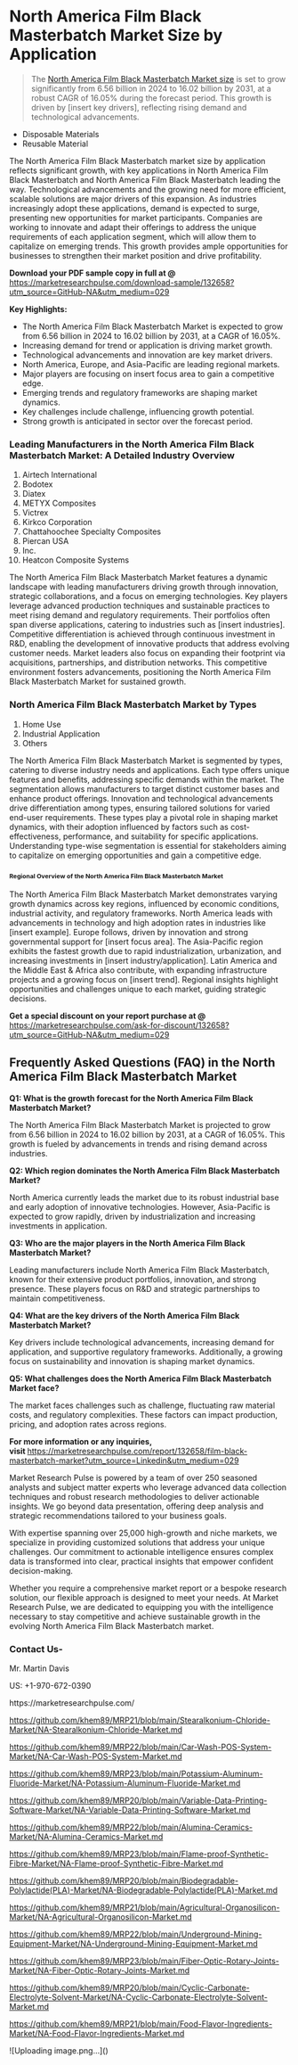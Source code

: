 <h1>North America Film Black Masterbatch Market&nbsp;Size by Application</h1><blockquote><p>The <a href="https://marketresearchpulse.com/download-sample/132658?utm_source=GitHub-NA&amp;utm_medium=029">North America Film Black Masterbatch Market size</a> is set to grow significantly from 6.56 billion in 2024 to 16.02 billion by 2031, at a robust CAGR of 16.05% during the forecast period. This growth is driven by [insert key drivers], reflecting rising demand and technological advancements.</p></blockquote><ul><li>Disposable Materials<li> Reusable Material</li></ul><p>The North America Film Black Masterbatch market size by application reflects significant growth, with key applications in North America Film Black Masterbatch and North America Film Black Masterbatch leading the way. Technological advancements and the growing need for more efficient, scalable solutions are major drivers of this expansion. As industries increasingly adopt these applications, demand is expected to surge, presenting new opportunities for market participants. Companies are working to innovate and adapt their offerings to address the unique requirements of each application segment, which will allow them to capitalize on emerging trends. This growth provides ample opportunities for businesses to strengthen their market position and drive profitability.</p><p><strong>Download your PDF sample copy in full at @ </strong><a href="https://marketresearchpulse.com/download-sample/132658?utm_source=GitHub-NA&amp;utm_medium=029">https://marketresearchpulse.com/download-sample/132658?utm_source=GitHub-NA&amp;utm_medium=029</a></p><p><strong>Key Highlights: </strong></p><ul><li>The North America Film Black Masterbatch Market is expected to grow from 6.56 billion in 2024 to 16.02 billion by 2031, at a CAGR of 16.05%.</li><li>Increasing demand for trend or application is driving market growth.</li><li>Technological advancements and innovation are key market drivers.</li><li>North America, Europe, and Asia-Pacific are leading regional markets.</li><li>Major players are focusing on insert focus area to gain a competitive edge.</li><li>Emerging trends and regulatory frameworks are shaping market dynamics.</li><li>Key challenges include challenge, influencing growth potential.</li><li>Strong growth is anticipated in sector over the forecast period.</li></ul><h3>Leading Manufacturers in the North America Film Black Masterbatch Market: A Detailed Industry Overview</h3><ol><li>Airtech International</li><li>Bodotex</li><li>Diatex</li><li>METYX Composites</li><li>Victrex</li><li>Kirkco Corporation</li><li>Chattahoochee Specialty Composites</li><li>Piercan USA</li><li>Inc.</li><li>Heatcon Composite Systems</li></ol><div class="flex max-w-full flex-col flex-grow"><div class="min-h-8 text-message flex w-full flex-col items-end gap-2 whitespace-normal break-words [.text-message+&amp;]:mt-5" dir="auto" data-message-author-role="assistant" data-message-id="fd8432e4-4910-450d-b182-61b7bfb0a01f" data-message-model-slug="gpt-4o"><div class="flex w-full flex-col gap-1 empty:hidden first:pt-[3px]"><div class="markdown prose w-full break-words dark:prose-invert light"><p>The North America Film Black Masterbatch Market features a dynamic landscape with leading manufacturers driving growth through innovation, strategic collaborations, and a focus on emerging technologies. Key players leverage advanced production techniques and sustainable practices to meet rising demand and regulatory requirements. Their portfolios often span diverse applications, catering to industries such as [insert industries]. Competitive differentiation is achieved through continuous investment in R&amp;D, enabling the development of innovative products that address evolving customer needs. Market leaders also focus on expanding their footprint via acquisitions, partnerships, and distribution networks. This competitive environment fosters advancements, positioning the North America Film Black Masterbatch Market for sustained growth.</p></div></div></div></div><h3>North America Film Black Masterbatch Market by Types</h3><ol><li>Home Use<li> Industrial Application<li> Others</li></ol><div class="flex max-w-full flex-col flex-grow"><div class="min-h-8 text-message flex w-full flex-col items-end gap-2 whitespace-normal break-words [.text-message+&amp;]:mt-5" dir="auto" data-message-author-role="assistant" data-message-id="084470be-0bb7-4664-bddf-5156b4f41249" data-message-model-slug="gpt-4o-mini"><div class="flex w-full flex-col gap-1 empty:hidden first:pt-[3px]"><div class="markdown prose w-full break-words dark:prose-invert light"><p>The North America Film Black Masterbatch Market is segmented by types, catering to diverse industry needs and applications. Each type offers unique features and benefits, addressing specific demands within the market. The segmentation allows manufacturers to target distinct customer bases and enhance product offerings. Innovation and technological advancements drive differentiation among types, ensuring tailored solutions for varied end-user requirements. These types play a pivotal role in shaping market dynamics, with their adoption influenced by factors such as cost-effectiveness, performance, and suitability for specific applications. Understanding type-wise segmentation is essential for stakeholders aiming to capitalize on emerging opportunities and gain a competitive edge.</p></div></div></div></div><h3><span style="font-size: 11px;">Regional Overview of the North America Film Black Masterbatch Market</span></h3><div class="flex max-w-full flex-col flex-grow"><div class="min-h-8 text-message flex w-full flex-col items-end gap-2 whitespace-normal break-words [.text-message+&amp;]:mt-5" dir="auto" data-message-author-role="assistant" data-message-id="e9038762-ce64-4e30-91c9-9bd413514231" data-message-model-slug="gpt-4o-mini"><div class="flex w-full flex-col gap-1 empty:hidden first:pt-[3px]"><div class="markdown prose w-full break-words dark:prose-invert light"><p>The North America Film Black Masterbatch Market demonstrates varying growth dynamics across key regions, influenced by economic conditions, industrial activity, and regulatory frameworks. North America leads with advancements in technology and high adoption rates in industries like [insert example]. Europe follows, driven by innovation and strong governmental support for [insert focus area]. The Asia-Pacific region exhibits the fastest growth due to rapid industrialization, urbanization, and increasing investments in [insert industry/application]. Latin America and the Middle East &amp; Africa also contribute, with expanding infrastructure projects and a growing focus on [insert trend]. Regional insights highlight opportunities and challenges unique to each market, guiding strategic decisions.</p></div></div></div></div><p><strong>Get a special discount on your report purchase at @ </strong><a href="https://marketresearchpulse.com/ask-for-discount/132658?utm_source=GitHub-NA&amp;utm_medium=029">https://marketresearchpulse.com/ask-for-discount/132658?utm_source=GitHub-NA&amp;utm_medium=029</a></p><h2>Frequently Asked Questions (FAQ) in the North America Film Black Masterbatch Market</h2><p><strong>Q1: What is the growth forecast for the North America Film Black Masterbatch Market?</strong></p><p>The North America Film Black Masterbatch Market is projected to grow from 6.56 billion in 2024 to 16.02 billion by 2031, at a CAGR of 16.05%. This growth is fueled by advancements in trends and rising demand across industries.</p><p><strong>Q2: Which region dominates the North America Film Black Masterbatch Market?</strong></p><p>North America currently leads the market due to its robust industrial base and early adoption of innovative technologies. However, Asia-Pacific is expected to grow rapidly, driven by industrialization and increasing investments in application.</p><p><strong>Q3: Who are the major players in the North America Film Black Masterbatch Market?</strong></p><p>Leading manufacturers include North America Film Black Masterbatch, known for their extensive product portfolios, innovation, and strong presence. These players focus on R&amp;D and strategic partnerships to maintain competitiveness.</p><p><strong>Q4: What are the key drivers of the North America Film Black Masterbatch Market?</strong></p><p>Key drivers include technological advancements, increasing demand for application, and supportive regulatory frameworks. Additionally, a growing focus on sustainability and innovation is shaping market dynamics.</p><p><strong>Q5: What challenges does the North America Film Black Masterbatch Market face?</strong></p><p>The market faces challenges such as challenge, fluctuating raw material costs, and regulatory complexities. These factors can impact production, pricing, and adoption rates across regions.</p><p><strong>For more information or any inquiries, visit&nbsp;</strong><a href="https://marketresearchpulse.com/report/132658/film-black-masterbatch-market?utm_source=Linkedin&utm_medium=029">https://marketresearchpulse.com/report/132658/film-black-masterbatch-market?utm_source=Linkedin&utm_medium=029</a></p><p>Market Research Pulse is powered by a team of over 250 seasoned analysts and subject matter experts who leverage advanced data collection techniques and robust research methodologies to deliver actionable insights. We go beyond data presentation, offering deep analysis and strategic recommendations tailored to your business goals.</p><p>With expertise spanning over 25,000 high-growth and niche markets, we specialize in providing customized solutions that address your unique challenges. Our commitment to actionable intelligence ensures complex data is transformed into clear, practical insights that empower confident decision-making.</p><p>Whether you require a comprehensive market report or a bespoke research solution, our flexible approach is designed to meet your needs. At Market Research Pulse, we are dedicated to equipping you with the intelligence necessary to stay competitive and achieve sustainable growth in the evolving North America Film Black Masterbatch market.</p><h3><strong>Contact Us-</strong></h3><p>Mr. Martin Davis</p><p>US: +1-970-672-0390</p><p>https://marketresearchpulse.com/</p><p><a href="https://github.com/khem89/MRP21/blob/main/Stearalkonium-Chloride-Market/NA-Stearalkonium-Chloride-Market.md">https://github.com/khem89/MRP21/blob/main/Stearalkonium-Chloride-Market/NA-Stearalkonium-Chloride-Market.md</a></p><p><a href="https://github.com/khem89/MRP22/blob/main/Car-Wash-POS-System-Market/NA-Car-Wash-POS-System-Market.md">https://github.com/khem89/MRP22/blob/main/Car-Wash-POS-System-Market/NA-Car-Wash-POS-System-Market.md</a></p><p><a href="https://github.com/khem89/MRP23/blob/main/Potassium-Aluminum-Fluoride-Market/NA-Potassium-Aluminum-Fluoride-Market.md">https://github.com/khem89/MRP23/blob/main/Potassium-Aluminum-Fluoride-Market/NA-Potassium-Aluminum-Fluoride-Market.md</a></p><p><a href="https://github.com/khem89/MRP20/blob/main/Variable-Data-Printing-Software-Market/NA-Variable-Data-Printing-Software-Market.md">https://github.com/khem89/MRP20/blob/main/Variable-Data-Printing-Software-Market/NA-Variable-Data-Printing-Software-Market.md</a></p><p><a href="https://github.com/khem89/MRP22/blob/main/Alumina-Ceramics-Market/NA-Alumina-Ceramics-Market.md">https://github.com/khem89/MRP22/blob/main/Alumina-Ceramics-Market/NA-Alumina-Ceramics-Market.md</a></p><p><a href="https://github.com/khem89/MRP23/blob/main/Flame-proof-Synthetic-Fibre-Market/NA-Flame-proof-Synthetic-Fibre-Market.md">https://github.com/khem89/MRP23/blob/main/Flame-proof-Synthetic-Fibre-Market/NA-Flame-proof-Synthetic-Fibre-Market.md</a></p><p><a href="https://github.com/khem89/MRP20/blob/main/Biodegradable-Polylactide(PLA)-Market/NA-Biodegradable-Polylactide(PLA)-Market.md">https://github.com/khem89/MRP20/blob/main/Biodegradable-Polylactide(PLA)-Market/NA-Biodegradable-Polylactide(PLA)-Market.md</a></p><p><a href="https://github.com/khem89/MRP21/blob/main/Agricultural-Organosilicon-Market/NA-Agricultural-Organosilicon-Market.md">https://github.com/khem89/MRP21/blob/main/Agricultural-Organosilicon-Market/NA-Agricultural-Organosilicon-Market.md</a></p><p><a href="https://github.com/khem89/MRP22/blob/main/Underground-Mining-Equipment-Market/NA-Underground-Mining-Equipment-Market.md">https://github.com/khem89/MRP22/blob/main/Underground-Mining-Equipment-Market/NA-Underground-Mining-Equipment-Market.md</a></p><p><a href="https://github.com/khem89/MRP23/blob/main/Fiber-Optic-Rotary-Joints-Market/NA-Fiber-Optic-Rotary-Joints-Market.md">https://github.com/khem89/MRP23/blob/main/Fiber-Optic-Rotary-Joints-Market/NA-Fiber-Optic-Rotary-Joints-Market.md</a></p><p><a href="https://github.com/khem89/MRP20/blob/main/Cyclic-Carbonate-Electrolyte-Solvent-Market/NA-Cyclic-Carbonate-Electrolyte-Solvent-Market.md">https://github.com/khem89/MRP20/blob/main/Cyclic-Carbonate-Electrolyte-Solvent-Market/NA-Cyclic-Carbonate-Electrolyte-Solvent-Market.md</a></p><p><a href="https://github.com/khem89/MRP21/blob/main/Food-Flavor-Ingredients-Market/NA-Food-Flavor-Ingredients-Market.md">https://github.com/khem89/MRP21/blob/main/Food-Flavor-Ingredients-Market/NA-Food-Flavor-Ingredients-Market.md</a></p>
![Uploading image.png…]()

